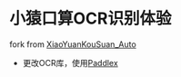 # 小猿口算OCR识别体验

fork from [XiaoYuanKouSuan_Auto](https://github.com/ChaosJulien/XiaoYuanKouSuan_Auto/tree/main)

- 更改OCR库，使用[Paddlex](https://github.com/PaddlePaddle/PaddleX/blob/release/3.0-beta1/docs/pipeline_usage/tutorials/ocr_pipelines/OCR.md)

